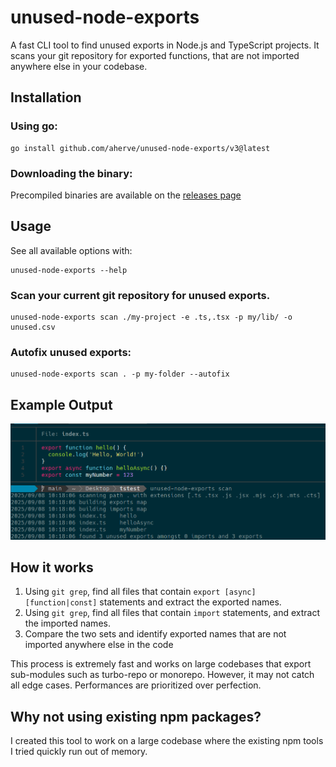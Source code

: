 # unused-node-exports

A fast CLI tool to find unused exports in Node.js and TypeScript projects. It scans your git repository for exported functions, that are not imported anywhere else in your codebase.

## Installation

### Using go:

```
go install github.com/aherve/unused-node-exports/v3@latest
```

### Downloading the binary:

Precompiled binaries are available on the [releases page](https://github.com/aherve/unused-node-exports/releases)

## Usage

See all available options with:

```
unused-node-exports --help
```

### Scan your current git repository for unused exports.

```
unused-node-exports scan ./my-project -e .ts,.tsx -p my/lib/ -o unused.csv
```

### Autofix unused exports:

```
unused-node-exports scan . -p my-folder --autofix
```

## Example Output

![Example Output](assets/demo.png)

## How it works

1. Using `git grep`, find all files that contain `export [async] [function|const]` statements and extract the exported names.
2. Using `git grep`, find all files that contain `import` statements, and extract the imported names.
3. Compare the two sets and identify exported names that are not imported anywhere else in the code

This process is extremely fast and works on large codebases that export sub-modules such as turbo-repo or monorepo. However, it may not catch all edge cases. Performances are prioritized over perfection.

## Why not using existing npm packages?

I created this tool to work on a large codebase where the existing npm tools I tried quickly run out of memory.
